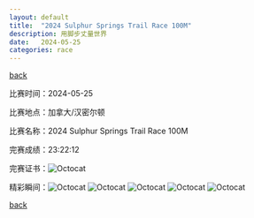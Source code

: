 ```yaml
---
layout: default
title:  "2024 Sulphur Springs Trail Race 100M"
description: 用脚步丈量世界
date:   2024-05-25
categories: race
---
```

[back](/)

比赛时间：2024-05-25

比赛地点：加拿大/汉密尔顿

比赛名称：2024 Sulphur Springs Trail Race 100M

完赛成绩：23:22:12

完赛证书：![Octocat](/images/2024SSTR/2024SSTR.png)

精彩瞬间：![Octocat](/images/2024SSTR/2024SSTR-1.jpeg) ![Octocat](/images/2024SSTR/2024SSTR-2.jpeg) ![Octocat](/images/2024SSTR/2024SSTR-3.jpeg) ![Octocat](/images/2024SSTR/2024SSTR-4.jpeg) ![Octocat](/images/2024SSTR/2024SSTR-5.jpeg)

[back](/)

